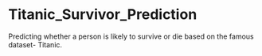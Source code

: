 # Titanic_Survivor_Prediction
Predicting whether a person is likely to survive or die based on the famous dataset- Titanic.
